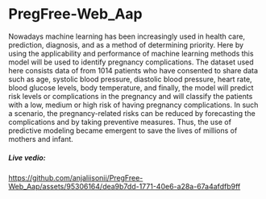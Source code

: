 # PregFree-Web_Aap
Nowadays machine learning has been increasingly used in health care, prediction, diagnosis, 
and as a method of determining priority. Here by using the applicability and performance of 
machine learning methods this model will be used to identify pregnancy complications. The 
dataset used here consists data of from 1014 patients who have consented to share data such as 
age, systolic blood pressure, diastolic blood pressure, heart rate, blood glucose levels, body 
temperature, and finally, the model will predict risk levels or complications in the pregnancy and 
will classify the patients with a low, medium or high risk of having pregnancy complications.
In such a scenario, the pregnancy-related risks can be reduced by forecasting the complications 
and by taking preventive measures. Thus, the use of predictive modeling became emergent to 
save the lives of millions of mothers and infant.
<h5>Live vedio:</h5>


https://github.com/anjaliisonii/PregFree-Web_Aap/assets/95306164/dea9b7dd-1771-40e6-a28a-67a4afdfb9ff

